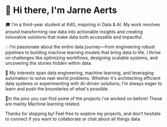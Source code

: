 # 👋 Hi there, I'm Jarne Aerts

🎓 I’m a third-year student at KdG, majoring in Data & AI. My work revolves around transforming raw data into actionable insights and creating innovative solutions that make data both accessible and impactful.

💡 I’m passionate about the entire data journey—from engineering robust pipelines to building machine learning models that bring data to life. I thrive on challenges like optimizing workflows, designing scalable systems, and uncovering the stories hidden within data.

🚀 My interests span data engineering, machine learning, and leveraging automation to solve real-world problems. Whether it's architecting efficient data systems or experimenting with AI-driven solutions, I’m always eager to learn and push the boundaries of what's possible.

📌In the pins you can find some of the projects i've worked on before! These are mainly Machine learning related.

Thanks for stopping by! Feel free to explore my projects, and don’t hesitate to connect if you want to collaborate or chat about all things data.
